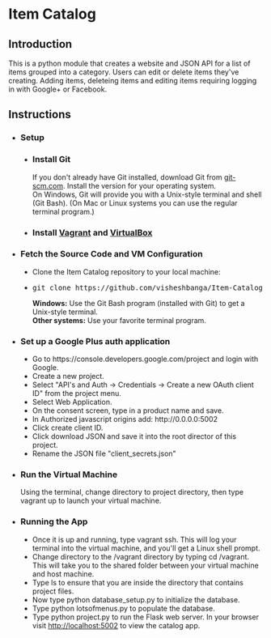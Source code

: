# Item Catalog
## Introduction
<p>This is a python module that creates a website and JSON API for a list of items grouped into a category. Users can edit or delete items they've creating. Adding items, deleteing items and editing items requiring logging in with Google+ or Facebook.</p>

<h2>Instructions</h2>
<ul type="disc">
  <li><h3>Setup</h3></li>
  <ul type="disc">
    <li><h3>Install Git</h3>
    <p>If you don't already have Git installed, download Git from <a href="git-scm.com">git-scm.com</a>. Install the version for your         operating system.<br>
    On Windows, Git will provide you with a Unix-style terminal and shell (Git Bash). (On Mac or Linux systems you can use the regular     terminal program.)</p>
    <li><h3>Install <a href="https://www.vagrantup.com/">Vagrant</a> and <a href="">VirtualBox</a></h3></li>
  </ul>
  <li><h3>Fetch the Source Code and VM Configuration</h3></li>
  <ul type="disc">
   <li>Clone the Item Catalog repository to your local machine:<li>
   <pre>git clone https://github.com/visheshbanga/Item-Catalog</pre>
   <p><b>Windows:</b> Use the Git Bash program (installed with Git) to get a Unix-style terminal.<br>
   <b>Other systems:</b> Use your favorite terminal program.</p>
  </ul>
  <li><h3>Set up a Google Plus auth application</h3></li>
  <ul type="disc">
   <li>Go to https://console.developers.google.com/project and login with Google.</li>
   <li>Create a new project.</li>
   <li>Select "API's and Auth -> Credentials -> Create a new OAuth client ID" from the project menu.</li>
   <li>Select Web Application.</li>
   <li>On the consent screen, type in a product name and save.</li>
   <li>In Authorized javascript origins add: http://0.0.0.0:5002</li>
   <li>Click create client ID.</li>
   <li>Click download JSON and save it into the root director of this project.</li>
   <li>Rename the JSON file "client_secrets.json"</li>
  </ul>
  <li><h3>Run the Virtual Machine</h3></li>
  <p>Using the terminal, change directory to project directory, then type vagrant up to launch your virtual machine.</p>
  <li><h3>Running the App</h3></li>
  <ul type="disc">
   <li>Once it is up and running, type vagrant ssh. This will log your terminal into the virtual machine, and you'll get a Linux shell prompt.</li>
   <li>Change directory to the /vagrant directory by typing cd /vagrant. This will take you to the shared folder between your virtual machine and host machine.</li>
   <li>Type ls to ensure that you are inside the directory that contains project files.</li>
   <li>Now type python database_setup.py to initialize the database.</li>
   <li>Type python lotsofmenus.py to populate the database.</li>
   <li>Type python project.py to run the Flask web server. In your browser visit <a href="http://localhost:5002"> http://localhost:5002</a> to view the catalog app.</li>
  </ul>
 </ul>
